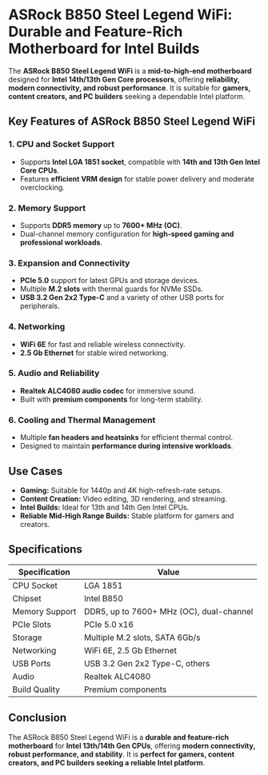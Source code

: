 # ASRock B850 Steel Legend WiFi: Durable and Feature-Rich Motherboard for Intel Builds

The **ASRock B850 Steel Legend WiFi** is a **mid-to-high-end motherboard** designed for **Intel 14th/13th Gen Core processors**, offering **reliability, modern connectivity, and robust performance**. It is suitable for **gamers, content creators, and PC builders** seeking a dependable Intel platform.

## Key Features of ASRock B850 Steel Legend WiFi

### 1. **CPU and Socket Support**

* Supports **Intel LGA 1851 socket**, compatible with **14th and 13th Gen Intel Core CPUs**.
* Features **efficient VRM design** for stable power delivery and moderate overclocking.

### 2. **Memory Support**

* Supports **DDR5 memory** up to **7600+ MHz (OC)**.
* Dual-channel memory configuration for **high-speed gaming and professional workloads**.

### 3. **Expansion and Connectivity**

* **PCIe 5.0** support for latest GPUs and storage devices.
* Multiple **M.2 slots** with thermal guards for NVMe SSDs.
* **USB 3.2 Gen 2x2 Type-C** and a variety of other USB ports for peripherals.

### 4. **Networking**

* **WiFi 6E** for fast and reliable wireless connectivity.
* **2.5 Gb Ethernet** for stable wired networking.

### 5. **Audio and Reliability**

* **Realtek ALC4080 audio codec** for immersive sound.
* Built with **premium components** for long-term stability.

### 6. **Cooling and Thermal Management**

* Multiple **fan headers and heatsinks** for efficient thermal control.
* Designed to maintain **performance during intensive workloads**.

## Use Cases

* **Gaming:** Suitable for 1440p and 4K high-refresh-rate setups.
* **Content Creation:** Video editing, 3D rendering, and streaming.
* **Intel Builds:** Ideal for 13th and 14th Gen Intel CPUs.
* **Reliable Mid-High Range Builds:** Stable platform for gamers and creators.

## Specifications

| Specification  | Value                                    |
| -------------- | ---------------------------------------- |
| CPU Socket     | LGA 1851                                 |
| Chipset        | Intel B850                               |
| Memory Support | DDR5, up to 7600+ MHz (OC), dual-channel |
| PCIe Slots     | PCIe 5.0 x16                             |
| Storage        | Multiple M.2 slots, SATA 6Gb/s           |
| Networking     | WiFi 6E, 2.5 Gb Ethernet                 |
| USB Ports      | USB 3.2 Gen 2x2 Type-C, others           |
| Audio          | Realtek ALC4080                          |
| Build Quality  | Premium components                       |

## Conclusion

The ASRock B850 Steel Legend WiFi is a **durable and feature-rich motherboard** for **Intel 13th/14th Gen CPUs**, offering **modern connectivity, robust performance, and stability**. It is **perfect for gamers, content creators, and PC builders seeking a reliable Intel platform**.
